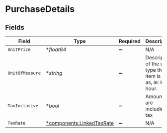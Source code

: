 # PurchaseDetails


## Fields

| Field                                                                 | Type                                                                  | Required                                                              | Description                                                           | Example                                                               |
| --------------------------------------------------------------------- | --------------------------------------------------------------------- | --------------------------------------------------------------------- | --------------------------------------------------------------------- | --------------------------------------------------------------------- |
| `UnitPrice`                                                           | **float64*                                                            | :heavy_minus_sign:                                                    | N/A                                                                   | 27500.5                                                               |
| `UnitOfMeasure`                                                       | **string*                                                             | :heavy_minus_sign:                                                    | Description of the unit type the item is sold as, ie: kg, hour.       | pc.                                                                   |
| `TaxInclusive`                                                        | **bool*                                                               | :heavy_minus_sign:                                                    | Amounts are including tax                                             | true                                                                  |
| `TaxRate`                                                             | [*components.LinkedTaxRate](../../models/components/linkedtaxrate.md) | :heavy_minus_sign:                                                    | N/A                                                                   |                                                                       |
